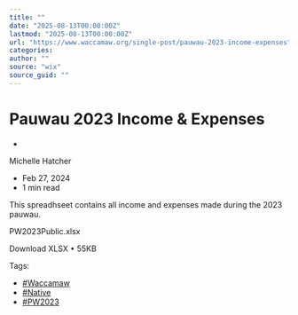 ```yaml
---
title: ""
date: "2025-08-13T00:00:00Z"
lastmod: "2025-08-13T00:00:00Z"
url: "https://www.waccamaw.org/single-post/pauwau-2023-income-expenses"
categories:
author: ""
source: "wix"
source_guid: ""
---
```


# Pauwau 2023 Income & Expenses

-

Michelle Hatcher
- Feb 27, 2024
- 1 min read

This spreadhseet contains all income and expenses made during the 2023 pauwau.

PW2023Public.xlsx

Download XLSX • 55KB

Tags:

- [#Waccamaw](https://www.waccamaw.org/updates/tags/waccamaw-1)
- [#Native](https://www.waccamaw.org/updates/tags/native-2)
- [#PW2023](https://www.waccamaw.org/updates/tags/pw2023)

